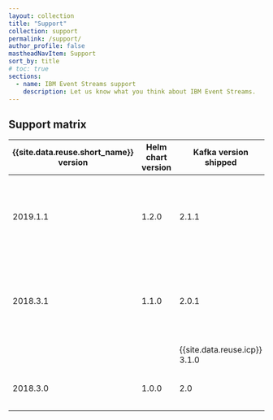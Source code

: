 ```yaml
---
layout: collection
title: "Support"
collection: support
permalink: /support/
author_profile: false
mastheadNavItem: Support
sort_by: title
# toc: true
sections:
  - name: IBM Event Streams support
    description: Let us know what you think about IBM Event Streams.
---
```


## Support matrix

{{site.data.reuse.short_name}} version | Helm chart version | Kafka version shipped | Container platform               | Systems
---------------------------------------|--------------------|-----------------------|----------------------------------|--------------------
2019.1.1                               | 1.2.0              | 2.1.1                 | - {{site.data.reuse.icp}} 3.1.1 and 3.1.2 <br/>- {{site.data.reuse.openshift}} 3.9 and 3.10 (with {{site.data.reuse.icp}} 3.1.2)     |  - Linux® 64-bit (x86_64) systems <br/>- Linux on IBM® Z systems
2018.3.1  | 1.1.0  | 2.0.1  | {{site.data.reuse.icp}} 3.1.1 and 3.1.2  | - Linux® 64-bit (x86_64) systems <br/>- Linux on IBM® Z systems
  |   |   | {{site.data.reuse.icp}} 3.1.0  | - Linux® 64-bit (x86_64) systems
2018.3.0  | 1.0.0  | 2.0  | {{site.data.reuse.icp}} 3.1.0  | - Linux® 64-bit (x86_64) systems
